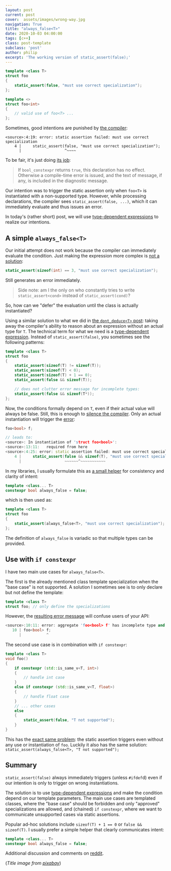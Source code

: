 ```yaml
---
layout: post
current: post
cover:  assets/images/wrong-way.jpg
navigation: True
title: "always_false<T>"
date: 2020-10-03 04:00:00
tags: [c++]
class: post-template
subclass: 'post'
author: philip
excerpt: 'The working version of static_assert(false);'
---
```


```cpp
template <class T>
struct foo
{
    static_assert(false, "must use correct specialization");
};

template <>
struct foo<int>
{
    // valid use of foo<T> ...
};
```

Sometimes, good intentions are punished by [the compiler](https://godbolt.org/z/YdK3vc):

```
<source>:4:19: error: static assertion failed: must use correct specialization
    4 |     static_assert(false, "must use correct specialization");
      |                   ^~~~~
```

To be fair, it's just doing [its job](https://en.cppreference.com/w/cpp/language/static_assert):

> If `bool_constexpr` returns `true`, this declaration has no effect. Otherwise a compile-time error is issued, and the text of message, if any, is included in the diagnostic message.

Our intention was to trigger the static assertion only when `foo<T>` is instantiated with a non-supported type.
However, while processing declarations, the compiler sees `static_assert(false, ...)`, which it can immediately evaluate and thus issues an error.

In today's (rather short) post, we will use [type-dependent expressions](https://en.cppreference.com/w/cpp/language/dependent_name#Type-dependent_expressions) to realize our intentions.


## A simple `always_false<T>`

Our initial attempt does not work because the compiler can immediately evaluate the condition.
Just making the expression more complex is [not a solution](https://godbolt.org/z/n1oMxa):

```cpp
static_assert(sizeof(int) == 3, "must use correct specialization");
```

Still generates an error immediately.

> Side note: am I the only on who constantly tries to write `static_assert<cond>` instead of `static_assert(cond)`?

So, how can we "defer" the evaluation until the class is actually instantiated?

Using a similar solution to what we did in [the `dont_deduce<T>` post](/blog/2020/09/26/dont-deduce): taking away the compiler's ability to reason about an expression without an actual type for `T`.
The technical term for what we need is a [type-dependent expression](https://en.cppreference.com/w/cpp/language/dependent_name#Type-dependent_expressions).
Instead of `static_assert(false)`, you sometimes see the following patterns:

```cpp
template <class T>
struct foo
{
    static_assert(sizeof(T) != sizeof(T));
    static_assert(sizeof(T) < 0);
    static_assert(sizeof(T) + 1 == 0);
    static_assert(false && sizeof(T));

    // does not clutter error message for incomplete types:
    static_assert(false && sizeof(T*));
};
```

Now, the conditions formally depend on `T`, even if their actual value will always be false.
Still, this is enough to [silence the compiler](https://godbolt.org/z/Eb3PTe).
Only an actual instantiation will trigger the [error](https://godbolt.org/z/jr3af8):

```cpp
foo<bool> f;

// leads to:
<source>: In instantiation of 'struct foo<bool>':
<source>:13:11:   required from here
<source>:4:25: error: static assertion failed: must use correct specialization
    4 |     static_assert(false && sizeof(T), "must use correct specialization");
      |                   ~~~~~~^~~~~~~~~~~~
```

In my libraries, I usually formulate this as [a small helper](https://godbolt.org/z/5nYhc6) for consistency and clarity of intent:

```cpp
template <class... T>
constexpr bool always_false = false;
```

which is then used as:

```cpp
template <class T>
struct foo
{
    static_assert(always_false<T>, "must use correct specialization");
};
```

The definition of `always_false` is variadic so that multiple types can be provided.


## Use with `if constexpr`

I have two main use cases for `always_false<T>`.

The first is the already mentioned class template specialization when the "base case" is not supported.
A solution I sometimes see is to only declare but not define the template:

```cpp
template <class T>
struct foo; // only define the specializations
```

However, the [resulting error message](https://godbolt.org/z/dT9EhE) will confuse users of your API:

```cpp
<source>:10:11: error: aggregate 'foo<bool> f' has incomplete type and cannot be defined
   10 | foo<bool> f;
      |           ^
```

The second use case is in combination with `if constexpr`:

```cpp
template <class T>
void foo()
{
    if constexpr (std::is_same_v<T, int>)
    {
        // handle int case
    }
    else if constexpr (std::is_same_v<T, float>)
    {
        // handle float case
    }
    // ... other cases
    else
    {
        static_assert(false, "T not supported");
    }
}
```

This has the [exact same problem](https://godbolt.org/z/51Gbde): the static assertion triggers even without any use or instantiation of `foo`.
Luckily it also has the same solution: `static_assert(always_false<T>, "T not supported");`


## Summary

`static_assert(false)` always immediately triggers (unless `#ifdef`d) even if our intention is only to trigger on wrong instantiations.

The solution is to use [type-dependent expressions](https://en.cppreference.com/w/cpp/language/dependent_name#Type-dependent_expressions) and make the condition depend on our template parameters.
The main use cases are templated classes, where the "base case" should be forbidden and only "approved" specializations are allowed, and (chained) `if constexpr`, where we want to communicate unsupported cases via static assertions.

Popular ad-hoc solutions include `sizeof(T) + 1 == 0` or `false && sizeof(T)`.
I usually prefer a simple helper that clearly communicates intent:

```cpp
template <class... T>
constexpr bool always_false = false;
```

Additional discussion and comments on [reddit](https://www.reddit.com/r/cpp/comments/j4gsj4/always_falset/).

(_Title image from [pixabay](https://pixabay.com/photos/sign-street-road-road-signs-2454791/)_)

